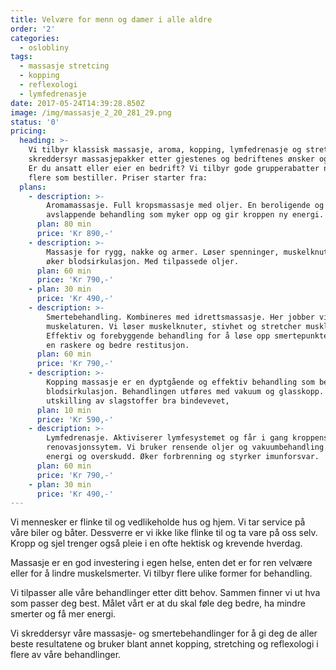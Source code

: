 ```yaml
---
title: Velvære for menn og damer i alle aldre
order: '2'
categories:
  - oslobliny
tags:
  - massasje stretcing
  - kopping
  - reflexologi
  - lymfedrenasje
date: 2017-05-24T14:39:28.850Z
image: /img/massasje_2_20_281_29.png
status: '0'
pricing:
  heading: >-
    Vi tilbyr klassisk massasje, aroma, kopping, lymfedrenasje og stretching. Vi
    skreddersyr massasjepakker etter gjestenes og bedriftenes ønsker og behov.
    Er du ansatt eller eier en bedrift? Vi tilbyr gode grupperabatter når det er
    flere som bestiller. Priser starter fra:
  plans:
    - description: >-
        Aromamassasje. Full kropsmassasje med oljer. En beroligende og
        avslappende behandling som myker opp og gir kroppen ny energi.
      plan: 80 min
      price: 'Kr 890,-'
    - description: >-
        Massasje for rygg, nakke og armer. Løser spenninger, muskelknuter og
        øker blodsirkulasjon. Med tilpassede oljer.
      plan: 60 min
      price: 'Kr 790,-'
    - plan: 30 min
      price: 'Kr 490,-'
    - description: >-
        Smertebehandling. Kombineres med idrettsmassasje. Her jobber vi dypere i
        muskelaturen. Vi løser muskelknuter, stivhet og stretcher musklene.
        Effektiv og forebyggende behandling for å løse opp smertepunktene. Gir
        en raskere og bedre restitusjon. 
      plan: 60 min
      price: 'Kr 790,-'
    - description: >-
        Kopping massasje er en dyptgående og effektiv behandling som bedrer
        blodsirkulasjon. Behandlingen utføres med vakuum og glasskopp. Gir økt
        utskilling av slagstoffer bra bindevevet, 
      plan: 10 min
      price: 'Kr 590,-'
    - description: >-
        Lymfedrenasje. Aktiviserer lymfesystemet og får i gang kroppens eget
        renovasjonssytem. Vi bruker rensende oljer og vakuumbehandling. Gir mye
        energi og overskudd. Øker forbrenning og styrker imunforsvar.
      plan: 60 min
      price: 'Kr 790,-'
    - plan: 30 min
      price: 'Kr 490,-'
---
```

Vi mennesker er flinke til og vedlikeholde hus og hjem. Vi tar service på våre biler og båter. Dessverre er vi ikke like flinke til og ta vare på oss selv. Kropp og sjel trenger også pleie i en ofte hektisk og krevende hverdag.

Massasje er en god investering i egen helse, enten det er for ren velvære eller for å lindre muskelsmerter. Vi tilbyr flere ulike former for behandling. 

Vi tilpasser alle våre behandlinger etter ditt behov. Sammen finner vi ut hva som passer deg best. Målet vårt er at du skal føle deg bedre, ha mindre smerter og få mer energi. 

Vi skreddersyr våre massasje- og smertebehandlinger for  å gi deg de aller beste resultatene og bruker blant annet kopping, stretching og reflexologi i flere av våre behandlinger.


